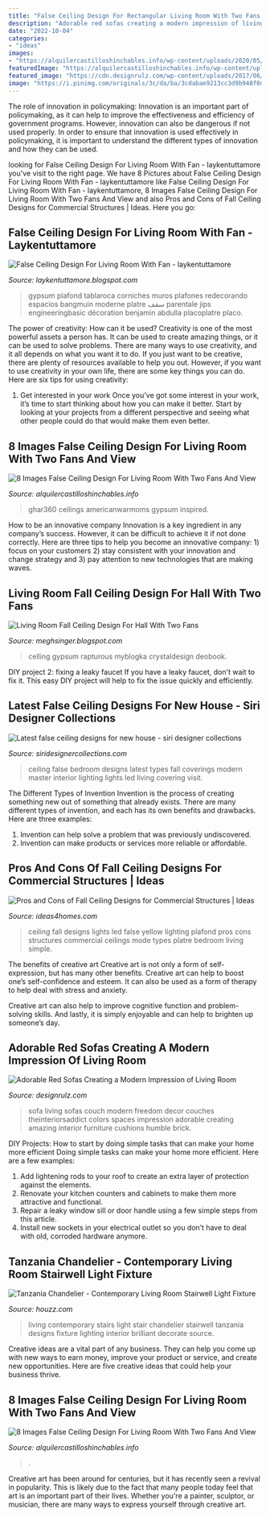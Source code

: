 ```yaml
---
title: "False Ceiling Design For Rectangular Living Room With Two Fans - Ghar360 Ceilings Americanwarmoms Gypsum Inspired"
description: "Adorable red sofas creating a modern impression of living room"
date: "2022-10-04"
categories:
- "ideas"
images:
- "https://alquilercastilloshinchables.info/wp-content/uploads/2020/05/11-False-ceiling-designs-you-cant-stop-looking-at-homify-homify.jpg"
featuredImage: "https://alquilercastilloshinchables.info/wp-content/uploads/2020/05/11-False-ceiling-designs-you-cant-stop-looking-at-homify-homify.jpg"
featured_image: "https://cdn.designrulz.com/wp-content/uploads/2017/06/Red-Sofas-interior-16.jpg"
image: "https://i.pinimg.com/originals/3c/da/ba/3cdabae9213cc3d9b948f0d253a662cc.jpg"
---
```



The role of innovation in policymaking:
Innovation is an important part of policymaking, as it can help to improve the effectiveness and efficiency of government programs. However, innovation can also be dangerous if not used properly. In order to ensure that innovation is used effectively in policymaking, it is important to understand the different types of innovation and how they can be used.

	

		
looking for False Ceiling Design For Living Room With Fan - laykentuttamore you've visit to the right page. We have 8 Pictures about False Ceiling Design For Living Room With Fan - laykentuttamore like False Ceiling Design For Living Room With Fan - laykentuttamore, 8 Images False Ceiling Design For Living Room With Two Fans And View and also Pros and Cons of Fall Ceiling Designs for Commercial Structures | Ideas. Here you go:
		
    
## False Ceiling Design For Living Room With Fan - Laykentuttamore

<img loading=lazy src="https://i.pinimg.com/originals/6d/f4/e2/6df4e21a4e62c23cbc0f2f7cfbe3042a.jpg" onerror="this.onerror=null;this.src='https://tse1.mm.bing.net/th?id=OIP.q4vC4Y3SGsOZowZA7pK1fAHaFj&amp;pid=15.1';" alt="False Ceiling Design For Living Room With Fan - laykentuttamore">

_Source: laykentuttamore.blogspot.com_

>gypsum plafond tablaroca corniches muros plafones redecorando espacios bangmuin moderne platre سقف parentale jips engineeringbasic décoration benjamin abdulla placoplatre placo. 

	

The power of creativity: How can it be used?
Creativity is one of the most powerful assets a person has. It can be used to create amazing things, or it can be used to solve problems. There are many ways to use creativity, and it all depends on what you want it to do. If you just want to be creative, there are plenty of resources available to help you out. However, if you want to use creativity in your own life, there are some key things you can do. Here are six tips for using creativity: 
1. Get interested in your work
Once you’ve got some interest in your work, it’s time to start thinking about how you can make it better. Start by looking at your projects from a different perspective and seeing what other people could do that would make them even better.

    
## 8 Images False Ceiling Design For Living Room With Two Fans And View

<img loading=lazy src="https://alquilercastilloshinchables.info/wp-content/uploads/2020/05/11-False-ceiling-designs-you-cant-stop-looking-at-homify-homify.jpg" onerror="this.onerror=null;this.src='https://tse3.mm.bing.net/th?id=OIP.pGh-YSsfEs5_99r_t_6xFAHaDt&amp;pid=15.1';" alt="8 Images False Ceiling Design For Living Room With Two Fans And View">

_Source: alquilercastilloshinchables.info_

>ghar360 ceilings americanwarmoms gypsum inspired. 

	

How to be an innovative company
Innovation is a key ingredient in any company’s success. However, it can be difficult to achieve it if not done correctly. Here are three tips to help you become an innovative company: 1) focus on your customers 2) stay consistent with your innovation and change strategy and 3) pay attention to new technologies that are making waves.

    
## Living Room Fall Ceiling Design For Hall With Two Fans

<img loading=lazy src="https://i.pinimg.com/originals/3c/da/ba/3cdabae9213cc3d9b948f0d253a662cc.jpg" onerror="this.onerror=null;this.src='https://tse3.mm.bing.net/th?id=OIP.SeA4Vhp1CtX4pHEObSxqJwHaEK&amp;pid=15.1';" alt="Living Room Fall Ceiling Design For Hall With Two Fans">

_Source: meghsinger.blogspot.com_

>celling gypsum rapturous myblogka crystaldesign deobook. 

	

DIY project 2: fixing a leaky faucet
If you have a leaky faucet, don't wait to fix it. This easy DIY project will help to fix the issue quickly and efficiently.

    
## Latest False Ceiling Designs For New House - Siri Designer Collections

<img loading=lazy src="https://siridesignercollections.com/wp-content/uploads/2020/07/false-ceiling-designs-for-bedroom-3.jpg" onerror="this.onerror=null;this.src='https://tse1.mm.bing.net/th?id=OIP.m27CUiTPG6zjl4FgVgHYZwHaHE&amp;pid=15.1';" alt="Latest false ceiling designs for new house - siri designer collections">

_Source: siridesignercollections.com_

>ceiling false bedroom designs latest types fall coverings modern master interior lighting lights led living covering visit. 

	

The Different Types of Invention
Invention is the process of creating something new out of something that already exists. There are many different types of invention, and each has its own benefits and drawbacks. Here are three examples: 
1. Invention can help solve a problem that was previously undiscovered. 
2. Invention can make products or services more reliable or affordable. 

    
## Pros And Cons Of Fall Ceiling Designs For Commercial Structures | Ideas

<img loading=lazy src="http://www.ideas4homes.com/wp-content/uploads/2015/08/Unusual-Yellow-LED-Lamp-on-Fall-Ceiling-Designs-for-Wide-Room-with-White-Painted-Wall.jpg" onerror="this.onerror=null;this.src='https://tse1.mm.bing.net/th?id=OIP.uBnfprBGy6rbyrXGZ2a_nAHaFj&amp;pid=15.1';" alt="Pros and Cons of Fall Ceiling Designs for Commercial Structures | Ideas">

_Source: ideas4homes.com_

>ceiling fall designs lights led false yellow lighting plafond pros cons structures commercial ceilings mode types platre bedroom living simple. 

	

The benefits of creative art
Creative art is not only a form of self-expression, but has many other benefits.
Creative art can help to boost one’s self-confidence and esteem. It can also be used as a form of therapy to help deal with stress and anxiety.

Creative art can also help to improve cognitive function and problem-solving skills. And lastly, it is simply enjoyable and can help to brighten up someone’s day.

    
## Adorable Red Sofas Creating A Modern Impression Of Living Room

<img loading=lazy src="https://cdn.designrulz.com/wp-content/uploads/2017/06/Red-Sofas-interior-16.jpg" onerror="this.onerror=null;this.src='https://tse1.mm.bing.net/th?id=OIP.lGDCZ6QNP4H2vcGnzYHeiQHaHa&amp;pid=15.1';" alt="Adorable Red Sofas Creating a Modern Impression of Living Room">

_Source: designrulz.com_

>sofa living sofas couch modern freedom decor couches theinteriorsaddict colors spaces impression adorable creating amazing interior furniture cushions humble brick. 

	

DIY Projects: How to start by doing simple tasks that can make your home more efficient
Doing simple tasks can make your home more efficient. Here are a few examples:
1. Add lightening rods to your roof to create an extra layer of protection against the elements.
2. Renovate your kitchen counters and cabinets to make them more attractive and functional.
3. Repair a leaky window sill or door handle using a few simple steps from this article. 
4. Install new sockets in your electrical outlet so you don’t have to deal with old, corroded hardware anymore.

    
## Tanzania Chandelier - Contemporary Living Room Stairwell Light Fixture

<img loading=lazy src="http://st.hzcdn.com/simgs/bf31e1ed03e12bc3_4-6783/contemporary-living-room.jpg" onerror="this.onerror=null;this.src='https://tse3.mm.bing.net/th?id=OIP.RSBZUHgzlZ1N80HVS6J28AHaE7&amp;pid=15.1';" alt="Tanzania Chandelier - Contemporary Living Room Stairwell Light Fixture">

_Source: houzz.com_

>living contemporary stairs light stair chandelier stairwell tanzania designs fixture lighting interior brilliant decorate source. 

	

Creative ideas are a vital part of any business. They can help you come up with new ways to earn money, improve your product or service, and create new opportunities. Here are five creative ideas that could help your business thrive.

    
## 8 Images False Ceiling Design For Living Room With Two Fans And View

<img loading=lazy src="https://alquilercastilloshinchables.info/wp-content/uploads/2020/05/false-ceiling-ideas-with-fan-–-bobweeks.me_.jpg" onerror="this.onerror=null;this.src='https://tse3.mm.bing.net/th?id=OIP.JWUdLkVh5pMR4HQoV329ZgHaJ4&amp;pid=15.1';" alt="8 Images False Ceiling Design For Living Room With Two Fans And View">

_Source: alquilercastilloshinchables.info_

>. 

	

Creative art has been around for centuries, but it has recently seen a revival in popularity. This is likely due to the fact that many people today feel that art is an important part of their lives. Whether you're a painter, sculptor, or musician, there are many ways to express yourself through creative art.

